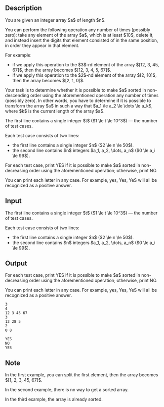 ## Description

<div><p>You are given an integer array $a$ of length $n$.</p><p>You can perform the following operation any number of times (possibly zero): take any element of the array $a$, which is at least $10$, delete it, and instead insert the digits that element consisted of in the same position, in order they appear in that element.</p><p>For example:</p><ul> <li> if we apply this operation to the $3$-rd element of the array $[12, 3, 45, 67]$, then the array becomes $[12, 3, 4, 5, 67]$. </li><li> if we apply this operation to the $2$-nd element of the array $[2, 10]$, then the array becomes $[2, 1, 0]$. </li></ul><p>Your task is to determine whether it is possible to make $a$ sorted in non-descending order using the aforementioned operation <span class="tex-font-style-bf">any number of times (possibly zero)</span>. In other words, you have to determine if it is possible to transform the array $a$ in such a way that $a_1 \le a_2 \le \dots \le a_k$, where $k$ is the current length of the array $a$.</p></div><div class="input-specification"><p>The first line contains a single integer $t$ ($1 \le t \le 10^3$)&nbsp;— the number of test cases.</p><p>Each test case consists of two lines:</p><ul> <li> the first line contains a single integer $n$ ($2 \le n \le 50$). </li><li> the second line contains $n$ integers $a_1, a_2, \dots, a_n$ ($0 \le a_i \le 99$). </li></ul></div><div class="output-specification"><p>For each test case, print <span class="tex-font-style-tt">YES</span> if it is possible to make $a$ sorted in non-decreasing order using the aforementioned operation; otherwise, print <span class="tex-font-style-tt">NO</span>.</p><p>You can print each letter in any case. For example, <span class="tex-font-style-tt">yes</span>, <span class="tex-font-style-tt">Yes</span>, <span class="tex-font-style-tt">YeS</span> will all be recognized as a positive answer.</p></div>

## Input

<p>The first line contains a single integer $t$ ($1 \le t \le 10^3$)&nbsp;— the number of test cases.</p><p>Each test case consists of two lines:</p><ul> <li> the first line contains a single integer $n$ ($2 \le n \le 50$). </li><li> the second line contains $n$ integers $a_1, a_2, \dots, a_n$ ($0 \le a_i \le 99$). </li></ul>

## Output

<p>For each test case, print <span class="tex-font-style-tt">YES</span> if it is possible to make $a$ sorted in non-decreasing order using the aforementioned operation; otherwise, print <span class="tex-font-style-tt">NO</span>.</p><p>You can print each letter in any case. For example, <span class="tex-font-style-tt">yes</span>, <span class="tex-font-style-tt">Yes</span>, <span class="tex-font-style-tt">YeS</span> will all be recognized as a positive answer.</p>





```input1|2,3,6,7
3
4
12 3 45 67
3
12 28 5
2
0 0
```




```output1
YES
NO
YES
```



## Note

<p>In the first example, you can split the first element, then the array becomes $[1, 2, 3, 45, 67]$.</p><p>In the second example, there is no way to get a sorted array.</p><p>In the third example, the array is already sorted.</p>
